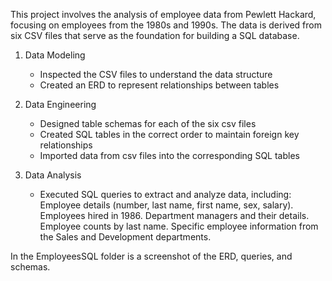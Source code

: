 This project involves the analysis of employee data from Pewlett Hackard, focusing on employees from the 1980s and 1990s. The data is derived from six CSV files that serve as the foundation for building a SQL database. 

1. Data Modeling
   - Inspected the CSV files to understand the data structure
   - Created an ERD to represent relationships between tables
     
2. Data Engineering
   - Designed table schemas for each of the six csv files
   - Created SQL tables in the correct order to maintain foreign key relationships
   - Imported data from csv files into the corresponding SQL tables
     
3. Data Analysis
   - Executed SQL queries to extract and analyze data, including:
      Employee details (number, last name, first name, sex, salary).
      Employees hired in 1986.
      Department managers and their details.
      Employee counts by last name.
      Specific employee information from the Sales and Development departments.

In the EmployeesSQL folder is a screenshot of the ERD, queries, and schemas.





